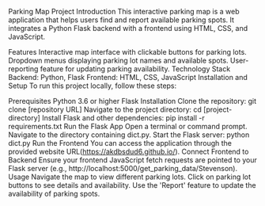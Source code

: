 Parking Map Project
Introduction
This interactive parking map is a web application that helps users find and report available parking spots. It integrates a Python Flask backend with a frontend using HTML, CSS, and JavaScript.

Features
Interactive map interface with clickable buttons for parking lots.
Dropdown menus displaying parking lot names and available spots.
User-reporting feature for updating parking availability.
Technology Stack
Backend: Python, Flask
Frontend: HTML, CSS, JavaScript
Installation and Setup
To run this project locally, follow these steps:

Prerequisites
Python 3.6 or higher
Flask
Installation
Clone the repository:
git clone [repository URL]
Navigate to the project directory:
cd [project-directory]
Install Flask and other dependencies:
pip install -r requirements.txt
Run the Flask App
Open a terminal or command prompt.
Navigate to the directory containing dict.py.
Start the Flask server:
python dict.py
Run the Frontend
You can access the application through the provided website URL(https://akdbsdud6.github.io/).
Connect Frontend to Backend
Ensure your frontend JavaScript fetch requests are pointed to your Flask server (e.g., http://localhost:5000/get_parking_data/Stevenson).
Usage
Navigate the map to view different parking lots.
Click on parking lot buttons to see details and availability.
Use the 'Report' feature to update the availability of parking spots.
